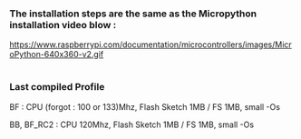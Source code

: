 

### The installation steps are the same as the Micropython installation video blow :

https://www.raspberrypi.com/documentation/microcontrollers/images/MicroPython-640x360-v2.gif

#

### Last compiled Profile 

BF : CPU (forgot : 100 or 133)Mhz, Flash Sketch 1MB / FS 1MB, small -Os 

BB, BF_RC2 : CPU 120Mhz, Flash Sketch 1MB / FS 1MB, small -Os 




